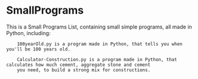 # SmallPrograms
This is a Small Programs List, containing small simple programs, all made in Python, including:
		
		100yearOld.py is a program made in Python, that tells you when you'll be 100 years old.
		
		Calculator-Construction.py is a program made in Python, that calculates how much cement, aggregate stone and cement
		you need, to build a strong mix for constructions.